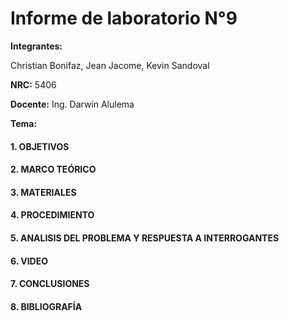 # Informe de laboratorio N°9

**Integrantes:**

Christian Bonifaz, Jean Jacome, Kevin Sandoval

**NRC:** 5406

**Docente:** Ing. Darwin Alulema

**Tema:** 

#### 1. OBJETIVOS

#### 2. MARCO TEÓRICO

#### 3. MATERIALES

#### 4. PROCEDIMIENTO

#### 5. ANALISIS DEL PROBLEMA Y RESPUESTA A INTERROGANTES

#### 6. VIDEO

#### 7. CONCLUSIONES

#### 8. BIBLIOGRAFÍA
